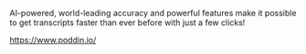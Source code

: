 AI-powered, world-leading accuracy and powerful features make it possible to get transcripts faster than ever before with just a few clicks!

https://www.poddin.io/
